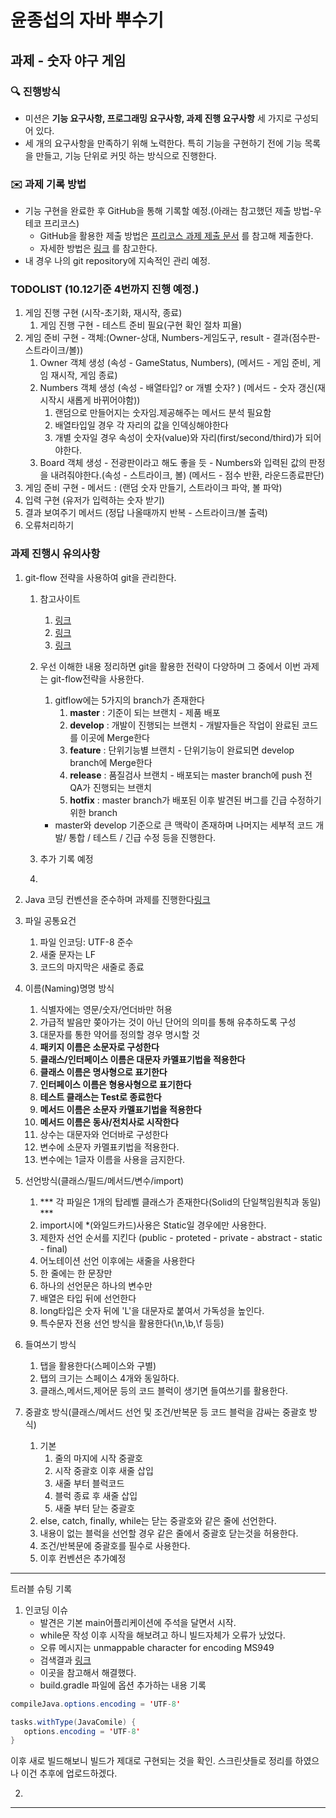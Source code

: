 # 윤종섭의 자바 뿌수기

## 과제 - 숫자 야구 게임

### 🔍 진행방식

- 미션은 **기능 요구사항, 프로그래밍 요구사항, 과제 진행 요구사항** 세 가지로 구성되어 있다.
- 세 개의 요구사항을 만족하기 위해 노력한다. 특히 기능을 구현하기 전에 기능 목록을 만들고, 기능 단위로 커밋 하는 방식으로 진행한다.

### ✉️ 과제 기록 방법

- 기능 구현을 완료한 후 GitHub을 통해 기록할 예정.(아래는 참고했던 제출 방법-우테코 프리코스)
  - GitHub을 활용한 제출 방법은 [프리코스 과제 제출 문서](https://github.com/woowacourse/woowacourse-docs/tree/master/precourse) 를 참고해 제출한다.
  - 자세한 방법은 [링크](https://github.com/woowacourse/woowacourse-docs/tree/master/precourse#제출-가이드) 를 참고한다.
- 내 경우 나의 git repository에 지속적인 관리 예정.

### TODOLIST (10.12기준 4번까지 진행 예정.)
1. 게임 진행 구현 (시작-초기화, 재시작, 종료)
   1. 게임 진행 구현 - 테스트 준비 필요(구현 확인 절차 피욜)
2. 게임 준비 구현 - 객체:(Owner-상대, Numbers-게임도구, result - 결과(점수판-스트라이크/볼))
   1. Owner 객체 생성 (속성 - GameStatus, Numbers), (메서드 - 게임 준비, 게임 재시작, 게임 종료)
   2. Numbers 객체 생성 (속성 - 배열타입? or 개별 숫자? ) (메서드 - 숫자 갱신(재시작시 새롭게 바뀌어야함))
      1. 랜덤으로 만들어지는 숫자임.제공해주는 메서드 분석 필요함
      2. 배열타입일 경우 각 자리의 값을 인덱싱해야한다
      3. 개별 숫자일 경우 속성이 숫자(value)와 자리(first/second/third)가 되어야한다.
   3. Board 객체 생성 - 전광판이라고 해도 좋을 듯 - Numbers와 입력된 값의 판정을 내려줘야한다.(속성 - 스트라이크, 볼) (메서드 - 점수 반환, 라운드종료판단)
3. 게임 준비 구현 - 메서드 : (랜덤 숫자 만들기, 스트라이크 파악, 볼 파악)
4. 입력 구현 (유저가 입력하는 숫자 받기)
5. 결과 보여주기 메서드 (정답 나올때까지 반복 - 스트라이크/볼 출력)
6. 오류처리하기

### 과제 진행시 유의사항

1. git-flow 전략을 사용하여 git을 관리한다.
   1. 참고사이트 
      1. [링크](https://techblog.woowahan.com/2553/)
      2. [링크](https://velog.io/@kw2577/Git-branch-%EC%A0%84%EB%9E%B5)
      3. [링크](https://inpa.tistory.com/entry/GIT-%E2%9A%A1%EF%B8%8F-github-flow-git-flow-%F0%9F%93%88-%EB%B8%8C%EB%9E%9C%EC%B9%98-%EC%A0%84%EB%9E%B5)
   2. 우선 이해한 내용 정리하면 git을 활용한 전략이 다양하며 그 중에서 이번 과제는 git-flow전략을 사용한다.
      1. gitflow에는 5가지의 branch가 존재한다
         1. **master** : 기준이 되는 브랜치 - 제품 배포
         2. **develop** : 개발이 진행되는 브랜치 - 개발자들은 작업이 완료된 코드를 이곳에 Merge한다
         3. **feature** : 단위기능별 브랜치 - 단위기능이 완료되면 develop branch에 Merge한다
         4. **release** : 품질검사 브랜치 - 배포되는 master branch에 push 전 QA가 진행되는 브랜치
         5. **hotfix** : master branch가 배포된 이후 발견된 버그를 긴급 수정하기 위한 branch

        - master와 develop 기준으로 큰 맥락이 존재하며 나머지는 세부적 코드 개발/ 통합 / 테스트 / 긴급 수정 등을 진행한다. 
   3. 추가 기록 예정
   4. 


2.  Java 코딩 컨벤션을 준수하며 과제를 진행한다[링크](https://naver.github.io/hackday-conventions-java/)
  1. 파일 공통요건
     1. 파일 인코딩: UTF-8 준수
     2. 새줄 문자는 LF 
     3. 코드의 마지막은 새줄로 종료
  2. 이름(Naming)명명 방식
     1. 식별자에는 영문/숫자/언더바만 허용
     2. 가급적 발음만 쫒아가는 것이 아닌 단어의 의미를 통해 유추하도록 구성
     3. 대문자를 통한 약어를 정의할 경우 명시할 것
     4. **패키지 이름은 소문자로 구성한다**
     5. **클래스/인터페이스 이름은 대문자 카멜표기법을 적용한다**
     6. **클래스 이름은 명사형으로 표기한다**
     7. **인터페이스 이름은 형용사형으로 표기한다**
     8. **테스트 클래스는 Test로 종료한다**
     9. **메서드 이름은 소문자 카멜표기법을 적용한다**
     10. **메서드 이름은 동사/전치사로 시작한다**
     11. 상수는 대문자와 언더바로 구성한다
     12. 변수에 소문자 카멜표키법을 적용한다.
     13. 변수에는 1글자 이름을 사용을 금지한다.
  3. 선언방식(클래스/필드/메서드/변수/import)
     1. *** 각 파일은 1개의 탑레벨 클래스가 존재한다(Solid의 단일책임원칙과 동일) ***
     2. import시에 *(와일드카드)사용은 Static일 경우에만 사용한다.
     3. 제한자 선언 순서를 지킨다 (public - proteted - private - abstract - static - final)
     4. 어노테이션 선언 이후에는 새줄을 사용한다
     5. 한 줄에는 한 문장만
     6. 하나의 선언문은 하나의 변수만
     7. 배열은 타입 뒤에 선언한다
     8. long타입은 숫자 뒤에 'L'을 대문자로 붙여서 가독성을 높인다.
     9. 특수문자 전용 선언 방식을 활용한다(\n,\b,\f 등등)
  4. 들여쓰기 방식
     1. 탭을 활용한다(스페이스와 구별)
     2. 탭의 크기는 스페이스 4개와 동일하다.
     3. 클래스,메서드,제어문 등의 코드 블럭이 생기면 들여쓰기를 활용한다.
  5. 중괄호 방식(클래스/메서드 선언 및 조건/반복문 등 코드 블럭을 감싸는 중괄호 방식)
     1. 기본
        1. 줄의 마지에 시작 중괄호
        2. 시작 중괄호 이후 새줄 삽입
        3. 새줄 부터 블럭코드
        4. 블럭 종료 후 새줄 삽입
        5. 새줄 부터 닫는 중괄호
     2. else, catch, finally, while는 닫는 중괄호와 같은 줄에 선언한다.
     3. 내용이 없는 블럭을 선언할 경우 같은 줄에서 중괄호 닫는것을 허용한다.
     4. 조건/반복문에 중괄호를 필수로 사용한다.
     5. 이후 컨벤션은 추가예정

---
트러블 슈팅 기록

1. 인코딩 이슈
   - 발견은 기본 main어플리케이션에 주석을 달면서 시작.
   - while문 작성 이후 시작을 해보려고 하니 빌드자체가 오류가 났었다. 
   - 오류 메시지는 unmappable character for encoding MS949
   - 검색결과 [링크](https://velog.io/@sc_shin/Gradle-%EC%82%AC%EC%9A%A9-%EC%8B%9C-%EC%9D%B8%EC%BD%94%EB%94%A9-%EC%98%A4%EB%A5%98-%EC%B2%98%EB%A6%AC)
   - 이곳을 참고해서 해결했다.
   - build.gradle 파일에 옵션 추가하는 내용 기록
```java
compileJava.options.encoding = 'UTF-8'

tasks.withType(JavaComile) {
   options.encoding = 'UTF-8'
}
```

이후 새로 빌드해보니 빌드가 제대로 구현되는 것을 확인.
스크린샷들로 정리를 하였으나 이건 추후에 업로드하겠다.


2. 


---
